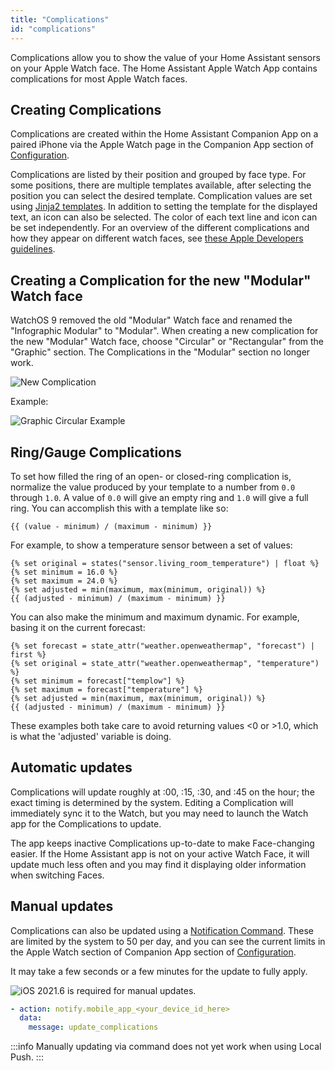 ```yaml
---
title: "Complications"
id: "complications"
---
```


Complications allow you to show the value of your Home Assistant sensors on your Apple Watch face. The Home Assistant Apple Watch App contains complications for most Apple Watch faces.

## Creating Complications

Complications are created within the Home Assistant Companion App on a paired iPhone via the Apple Watch page in the Companion App section of [Configuration](https://my.home-assistant.io/redirect/config/).

Complications are listed by their position and grouped by face type. For some positions, there are multiple templates available, after selecting the position you can select the desired template. Complication values are set using [Jinja2 templates](https://www.home-assistant.io/docs/configuration/templating/). In addition to setting the template for the displayed text, an icon can also be selected. The color of each text line and icon can be set independently. For an overview of the different complications and how they appear on different watch faces, see [these Apple Developers guidelines](https://developer.apple.com/design/human-interface-guidelines/components/system-experiences/complications/).

## Creating a Complication for the new "Modular" Watch face

WatchOS 9 removed the old "Modular" Watch face and renamed the "Infographic Modular" to "Modular". When creating a new complication for the new "Modular" Watch face, choose "Circular" or "Rectangular" from the "Graphic" section. The Complications in the "Modular" section no longer work.

![New Complication](https://github.com/user-attachments/assets/46541b65-48da-4228-8035-06b90da73689)

Example:

![Graphic Circular Example](https://github.com/user-attachments/assets/57a69fd3-38b7-4b48-b401-2941504515f1)

## Ring/Gauge Complications

To set how filled the ring of an open- or closed-ring complication is, normalize the value produced by your template to a number from `0.0` through `1.0`. A value of `0.0` will give an empty ring and `1.0` will give a full ring. You can accomplish this with a template like so:

```jinja2
{{ (value - minimum) / (maximum - minimum) }}
```

For example, to show a temperature sensor between a set of values:

```jinja2
{% set original = states("sensor.living_room_temperature") | float %}
{% set minimum = 16.0 %}
{% set maximum = 24.0 %}
{% set adjusted = min(maximum, max(minimum, original)) %}
{{ (adjusted - minimum) / (maximum - minimum) }}
```

You can also make the minimum and maximum dynamic. For example, basing it on the current forecast:

```jinja2
{% set forecast = state_attr("weather.openweathermap", "forecast") | first %}
{% set original = state_attr("weather.openweathermap", "temperature") %}
{% set minimum = forecast["templow"] %}
{% set maximum = forecast["temperature"] %}
{% set adjusted = min(maximum, max(minimum, original)) %}
{{ (adjusted - minimum) / (maximum - minimum) }}
```

These examples both take care to avoid returning values \<0 or >1.0, which is what the 'adjusted' variable is doing.

## Automatic updates

Complications will update roughly at :00, :15, :30, and :45 on the hour; the exact timing is determined by the system. Editing a Complication will immediately sync it to the Watch, but you may need to launch the Watch app for the Complications to update.

The app keeps inactive Complications up-to-date to make Face-changing easier. If the Home Assistant app is not on your active Watch Face, it will update much less often and you may find it displaying older information when switching Faces.

## Manual updates

Complications can also be updated using a [Notification Command](/notifications/commands.md). These are limited by the system to 50 per day, and you can see the current limits in the Apple Watch section of Companion App section of [Configuration](https://my.home-assistant.io/redirect/config/).

It may take a few seconds or a few minutes for the update to fully apply.

![iOS](/assets/iOS.svg) 2021.6 is required for manual updates.

```yaml
- action: notify.mobile_app_<your_device_id_here>
  data:
    message: update_complications
```

:::info
Manually updating via command does not yet work when using Local Push.
:::
